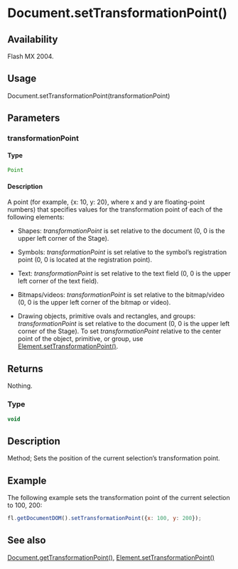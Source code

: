 # Document.setTransformationPoint()

## Availability

Flash MX 2004.

## Usage

Document.setTransformationPoint(transformationPoint)

## Parameters

### **transformationPoint**

#### Type

```typescript
Point
```

#### Description

A point (for example, {x: 10, y: 20}, where x and y are floating-point numbers) that specifies values for the transformation point of each of the following elements:


- Shapes: *transformationPoint* is set relative to the document (0, 0 is the upper left corner of the Stage).

- Symbols: *transformationPoint* is set relative to the symbol’s registration point (0, 0 is located at the registration point).

- Text: *transformationPoint* is set relative to the text field (0, 0 is the upper left corner of the text field).

- Bitmaps/videos: *transformationPoint* is set relative to the bitmap/video (0, 0 is the upper left corner of the bitmap or video).

- Drawing objects, primitive ovals and rectangles, and groups: *transformationPoint* is set relative to the document (0, 0 is the upper left corner of the Stage). To set *transformationPoint* relative to the center point of the object, primitive, or group, use [Element.setTransformationPoint()](../Element_object/Element19.md).

## Returns

Nothing.

### Type

```typescript
void
```

## Description

Method; Sets the position of the current selection’s transformation point.

## Example

The following example sets the transformation point of the current selection to 100, 200:

```javascript
fl.getDocumentDOM().setTransformationPoint({x: 100, y: 200});
```

## See also

[Document.getTransformationPoint()](../Document_object/Document89.md), [Element.setTransformationPoint()](../Element_object/Element19.md)
